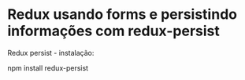 # Redux usando forms e persistindo informações com redux-persist

Redux persist - instalação:

npm install redux-persist
